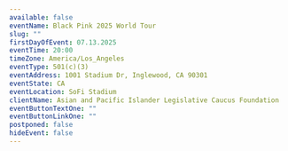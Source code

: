 ```yaml
---
available: false
eventName: Black Pink 2025 World Tour
slug: ""
firstDayOfEvent: 07.13.2025
eventTime: 20:00
timeZone: America/Los_Angeles
eventType: 501(c)(3)
eventAddress: 1001 Stadium Dr, Inglewood, CA 90301
eventState: CA
eventLocation: SoFi Stadium
clientName: Asian and Pacific Islander Legislative Caucus Foundation
eventButtonTextOne: ""
eventButtonLinkOne: ""
postponed: false
hideEvent: false
---
```

